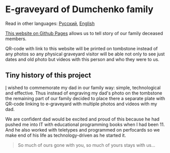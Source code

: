 # E-graveyard of Dumchenko family

Read in other languages: [Русский](README.md), [English](README.en.md)

[This website on Github Pages](https://dumchenko.github.io/graveyard) allows us to tell story of our family deceased members.

QR-code with link to this website will be printed on tombstone instead of any photos so any physical graveyard visitor will be able not only to see just dates and old photo but videos with this person and who they were to us.

## Tiny history of this project

[I](https://github.com/r3nic1e) wished to commemorate my dad in our family way: simple, technological and effective. Thus instead of engraving my dad's photo on the tombstone the remaining part of our family decided to place there a separate plate with QR-code linking to e-graveyard with multiple photos and videos with my dad.

We are confident dad would be excited and proud of this because he had pushed me into IT with educational programming books when I had been 11. And he also worked with teletypes and programmed on perfocards so we make end of his life as technology-driven as he started it.

> So much of ours gone with you, so much of yours stays with us...
